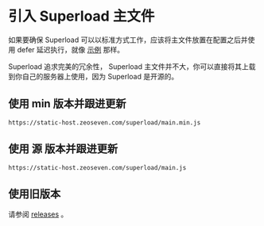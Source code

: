 # 引入 Superload 主文件

如果要确保 Superload 可以以标准方式工作，应该将主文件放置在配置之后并使用 defer 延迟执行，就像 [示例](https://github.com/zeoseven/superload/blob/main/docs/demo.md) 那样。

Superload 追求完美的冗余性， Superload 主文件并不大，你可以直接将其上载到你自己的服务器上使用，因为 Superload 是开源的。

## 使用 min 版本并跟进更新

```
https://static-host.zeoseven.com/superload/main.min.js
```

## 使用 源 版本并跟进更新

```
https://static-host.zeoseven.com/superload/main.js
```

## 使用旧版本

请参阅 [releases](https://github.com/zeoseven/superload/releases) 。
